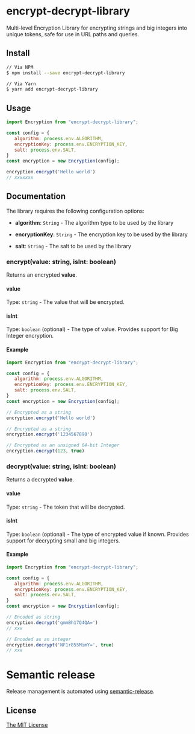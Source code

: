 # encrypt-decrypt-library

Multi-level Encryption Library for encrypting strings and big integers into unique tokens, safe for use in URL paths and queries.

## Install
```bash
// Via NPM
$ npm install --save encrypt-decrypt-library

// Via Yarn
$ yarn add encrypt-decrypt-library
```


## Usage

```javascript
import Encryption from "encrypt-decrypt-library";

const config = {
   algorithm: process.env.ALGORITHM,
   encryptionKey: process.env.ENCRYPTION_KEY,
   salt: process.env.SALT,
} 
const encryption = new Encryption(config);

encryption.encrypt('Hello world')
// xxxxxxx
```

## Documentation
The library requires the following configuration options:
- **algorithm**: `String` - The algorithm type to be used by the library

- **encryptionKey**: `String` - The encryption key to be used by the library

- **salt**: `String` - The salt to be used by the library

### encrypt(value: string, isInt: boolean)
Returns an encrypted __value__.

#### value
Type: `string` -
The value that will be encrypted.

#### isInt
Type: `boolean` (optional) -
The type of value. Provides support for Big Integer encryption.

#### Example
```javascript
import Encryption from "encrypt-decrypt-library";

const config = {
   algorithm: process.env.ALGORITHM,
   encryptionKey: process.env.ENCRYPTION_KEY,
   salt: process.env.SALT,
} 
const encryption = new Encryption(config);

// Encrypted as a string
encryption.encrypt('Hello world')

// Encrypted as a string
encryption.encrypt('1234567890')

// Encrypted as an unsigned 64-bit Integer
encryption.encrypt(123, true)
```

### decrypt(value: string, isInt: boolean)
Returns a decrypted __value__.

#### value
Type: `string` -
The token that will be decrypted.

#### isInt
Type: `boolean` (optional) -
The type of encrypted value if known. Provides support for decrypting small and big integers.

#### Example
```javascript
import Encryption from "encrypt-decrypt-library";

const config = {
   algorithm: process.env.ALGORITHM,
   encryptionKey: process.env.ENCRYPTION_KEY,
   salt: process.env.SALT,
} 
const encryption = new Encryption(config);

// Encoded as string
encryption.decrypt('gmmBh17Q4QA=')
// xxx

// Encoded as an integer
encryption.decrypt('NF1r855MimY=', true)
// xxx 
```

# Semantic release
Release management is automated using [semantic-release](https://www.npmjs.com/package/semantic-release).


## License
[The MIT License](./LICENSE)
